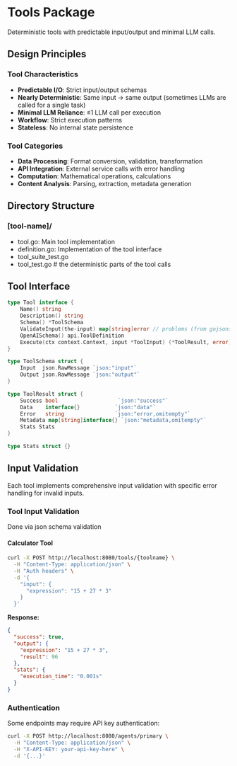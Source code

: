 # Tools Package

Deterministic tools with predictable input/output and minimal LLM calls.

## Design Principles

### Tool Characteristics

- **Predictable I/O**: Strict input/output schemas
- **Nearly Deterministic**: Same input → same output (sometimes LLMs are called for a single task)
- **Minimal LLM Reliance**: ≤1 LLM call per execution
- **Workflow**: Strict execution patterns
- **Stateless**: No internal state persistence

### Tool Categories

- **Data Processing**: Format conversion, validation, transformation
- **API Integration**: External service calls with error handling
- **Computation**: Mathematical operations, calculations
- **Content Analysis**: Parsing, extraction, metadata generation

## Directory Structure

### [tool-name]/

- tool.go: Main tool implementation
- definition.go: Implementation of the tool interface
- tool_suite_test.go
- tool_test.go # the deterministic parts of the tool calls

## Tool Interface

```go
type Tool interface {
    Name() string
    Description() string
    Schema() *ToolSchema
    ValidateInput(the-input) map[string]error // problems (from gojsonschema validation)
    OpenAISchema() api.ToolDefinition
    Execute(ctx context.Context, input *ToolInput) (*ToolResult, error)
}

type ToolSchema struct {
    Input  json.RawMessage `json:"input"`
    Output json.RawMessage `json:"output"`
}

type ToolResult struct {
    Success bool                   `json:"success"`
    Data    interface{}           `json:"data"`
    Error   string                `json:"error,omitempty"`
    Metadata map[string]interface{} `json:"metadata,omitempty"`
    Stats Stats
}

type Stats struct {}
```

## Input Validation

Each tool implements comprehensive input validation with specific error handling for invalid inputs.

### Tool Input Validation

Done via json schema validation

#### Calculator Tool

```bash
curl -X POST http://localhost:8080/tools/{toolname} \
  -H "Content-Type: application/json" \
  -H "Auth headers" \
  -d '{
    "input": {
      "expression": "15 + 27 * 3"
    }
  }'
```

**Response:**

```json
{
  "success": true,
  "output": {
    "expression": "15 + 27 * 3",
    "result": 96
  },
  "stats": {
    "execution_time": "0.001s"
  }
}
```

### Authentication

Some endpoints may require API key authentication:

```bash
curl -X POST http://localhost:8080/agents/primary \
  -H "Content-Type: application/json" \
  -H "X-API-KEY: your-api-key-here" \
  -d '{...}'
```
